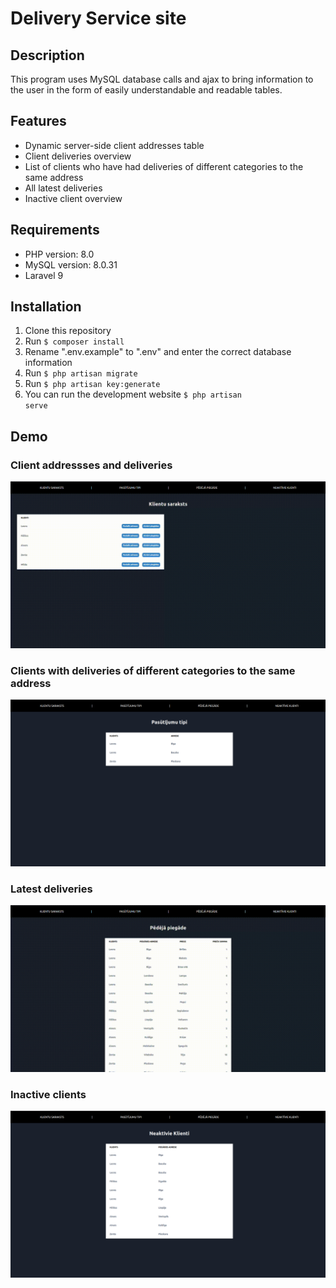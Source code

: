 # Delivery Service site

## Description
This program uses MySQL database calls and ajax to bring information to the user in the form of easily understandable and readable tables.

## Features
* Dynamic server-side client addresses table
* Client deliveries overview
* List of clients who have had deliveries of different categories to the same address
* All latest deliveries
* Inactive client overview

## Requirements
* PHP version: 8.0
* MySQL version: 8.0.31
* Laravel 9

## Installation
1. Clone this repository
2. Run <code>$ composer install</code>
3. Rename ".env.example" to ".env" and enter the correct database information
4. Run <code>$ php artisan migrate </code>
5. Run <code>$ php artisan key:generate </code>
6. You can run the development website <code>$ php artisan serve</code>

## Demo

### Client addressses and deliveries
![](https://github.com/ricardsupenieks/Delivery-Service-site/blob/main/demo/clients.gif)

### Clients with deliveries of different categories to the same address
![](https://github.com/ricardsupenieks/Delivery-Service-site/blob/main/demo/types.png)

### Latest deliveries
![](https://github.com/ricardsupenieks/Delivery-Service-site/blob/main/demo/last.gif)

### Inactive clients
![](https://github.com/ricardsupenieks/Delivery-Service-site/blob/main/demo/inactive.png)
